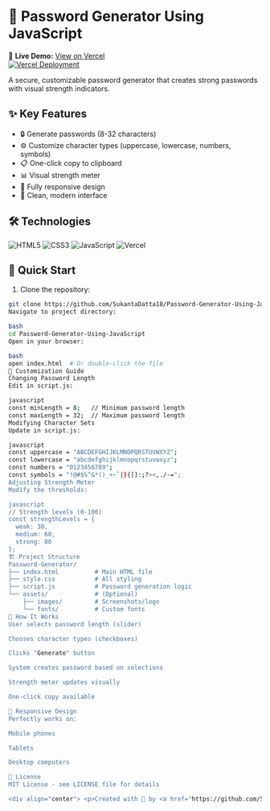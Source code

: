 # 🔐 Password Generator Using JavaScript

🚀 **Live Demo:** [View on Vercel](https://password-generator-using-java-script.vercel.app)  
[![Vercel Deployment](https://img.shields.io/badge/vercel-deployed-%23000?logo=vercel)](https://password-generator-using-java-script.vercel.app)  

A secure, customizable password generator that creates strong passwords with visual strength indicators.

## ✨ Key Features

- 🔒 Generate passwords (8-32 characters)
- ⚙️ Customize character types (uppercase, lowercase, numbers, symbols)
- 📋 One-click copy to clipboard
- 📊 Visual strength meter
- 📱 Fully responsive design
- 🎨 Clean, modern interface

## 🛠️ Technologies

![HTML5](https://img.shields.io/badge/HTML5-E34F26?style=flat&logo=html5&logoColor=white)
![CSS3](https://img.shields.io/badge/CSS3-1572B6?style=flat&logo=css3&logoColor=white)
![JavaScript](https://img.shields.io/badge/JavaScript-F7DF1E?style=flat&logo=javascript&logoColor=black)
![Vercel](https://img.shields.io/badge/Vercel-000000?style=flat&logo=vercel&logoColor=white)

## 🚀 Quick Start

1. Clone the repository:
```bash
git clone https://github.com/SukantaDatta18/Password-Generator-Using-JavaScript.git
Navigate to project directory:

bash
cd Password-Generator-Using-JavaScript
Open in your browser:

bash
open index.html  # Or double-click the file
🎨 Customization Guide
Changing Password Length
Edit in script.js:

javascript
const minLength = 8;   // Minimum password length
const maxLength = 32;  // Maximum password length
Modifying Character Sets
Update in script.js:

javascript
const uppercase = "ABCDEFGHIJKLMNOPQRSTUVWXYZ";
const lowercase = "abcdefghijklmnopqrstuvwxyz";
const numbers = "0123456789";
const symbols = "!@#$%^&*()_+~`|}{[]:;?><,./-=";
Adjusting Strength Meter
Modify the thresholds:

javascript
// Strength levels (0-100)
const strengthLevels = {
  weak: 30,
  medium: 60,
  strong: 80
};
🏗️ Project Structure
Password-Generator/
├── index.html          # Main HTML file
├── style.css           # All styling
├── script.js           # Password generation logic
└── assets/             # (Optional)
    ├── images/         # Screenshots/logo
    └── fonts/          # Custom fonts
🔧 How It Works
User selects password length (slider)

Chooses character types (checkboxes)

Clicks "Generate" button

System creates password based on selections

Strength meter updates visually

One-click copy available

📱 Responsive Design
Perfectly works on:

Mobile phones

Tablets

Desktop computers

📜 License
MIT License - see LICENSE file for details

<div align="center"> <p>Created with 💙 by <a href="https://github.com/SukantaDatta18">Sukanta Datta</a></p> <p>⭐ Star this repository if you find it useful!</p> </div> ```

